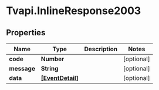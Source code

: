 # Tvapi.InlineResponse2003

## Properties
Name | Type | Description | Notes
------------ | ------------- | ------------- | -------------
**code** | **Number** |  | [optional] 
**message** | **String** |  | [optional] 
**data** | [**[EventDetail]**](EventDetail.md) |  | [optional] 


